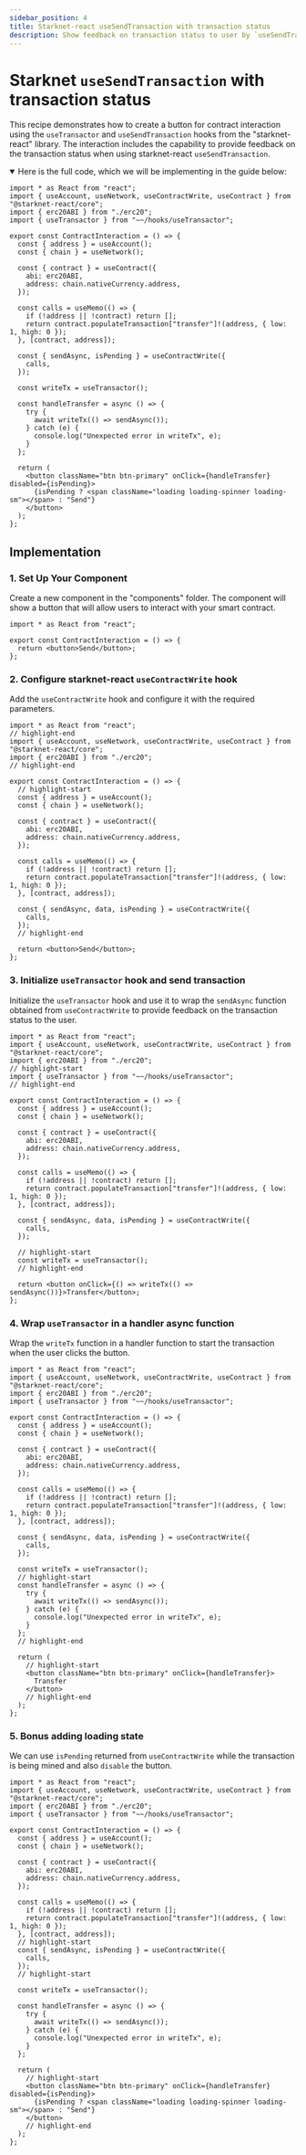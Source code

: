 ```yaml
---
sidebar_position: 4
title: Starknet-react useSendTransaction with transaction status
description: Show feedback on transaction status to user by `useSendTransaction` along with `useTransactor`
---
```


# Starknet `useSendTransaction` with transaction status

This recipe demonstrates how to create a button for contract interaction using the `useTransactor` and `useSendTransaction` hooks from the "starknet-react" library. The interaction includes the capability to provide feedback on the transaction status when using starknet-react `useSendTransaction`.

<details open>
<summary>Here is the full code, which we will be implementing in the guide below:</summary>

```tsx title="components/ContractInteraction.tsx"
import * as React from "react";
import { useAccount, useNetwork, useContractWrite, useContract } from "@starknet-react/core";
import { erc20ABI } from "./erc20";
import { useTransactor } from "~~/hooks/useTransactor";

export const ContractInteraction = () => {
  const { address } = useAccount();
  const { chain } = useNetwork();

  const { contract } = useContract({
    abi: erc20ABI,
    address: chain.nativeCurrency.address,
  });

  const calls = useMemo(() => {
    if (!address || !contract) return [];
    return contract.populateTransaction["transfer"]!(address, { low: 1, high: 0 });
  }, [contract, address]);

  const { sendAsync, isPending } = useContractWrite({
    calls,
  });

  const writeTx = useTransactor();

  const handleTransfer = async () => {
    try {
      await writeTx(() => sendAsync());
    } catch (e) {
      console.log("Unexpected error in writeTx", e);
    }
  };

  return (
    <button className="btn btn-primary" onClick={handleTransfer} disabled={isPending}>
      {isPending ? <span className="loading loading-spinner loading-sm"></span> : "Send"}
    </button>
  );
};
```

</details>

## Implementation

### 1. Set Up Your Component

Create a new component in the "components" folder. The component will show a button that will allow users to interact with your smart contract.

```tsx title="components/ContractInteraction.tsx"
import * as React from "react";

export const ContractInteraction = () => {
  return <button>Send</button>;
};
```

### 2. Configure starknet-react `useContractWrite` hook

Add the `useContractWrite` hook and configure it with the required parameters.

```tsx
import * as React from "react";
// highlight-end
import { useAccount, useNetwork, useContractWrite, useContract } from "@starknet-react/core";
import { erc20ABI } from "./erc20";
// highlight-end

export const ContractInteraction = () => {
  // highlight-start
  const { address } = useAccount();
  const { chain } = useNetwork();

  const { contract } = useContract({
    abi: erc20ABI,
    address: chain.nativeCurrency.address,
  });

  const calls = useMemo(() => {
    if (!address || !contract) return [];
    return contract.populateTransaction["transfer"]!(address, { low: 1, high: 0 });
  }, [contract, address]);

  const { sendAsync, data, isPending } = useContractWrite({
    calls,
  });
  // highlight-end

  return <button>Send</button>;
};
```

### 3. Initialize `useTransactor` hook and send transaction

Initialize the `useTransactor` hook and use it to wrap the `sendAsync` function obtained from `useContractWrite` to provide feedback on the transaction status to the user.

```tsx
import * as React from "react";
import { useAccount, useNetwork, useContractWrite, useContract } from "@starknet-react/core";
import { erc20ABI } from "./erc20";
// highlight-start
import { useTransactor } from "~~/hooks/useTransactor";
// highlight-end

export const ContractInteraction = () => {
  const { address } = useAccount();
  const { chain } = useNetwork();

  const { contract } = useContract({
    abi: erc20ABI,
    address: chain.nativeCurrency.address,
  });

  const calls = useMemo(() => {
    if (!address || !contract) return [];
    return contract.populateTransaction["transfer"]!(address, { low: 1, high: 0 });
  }, [contract, address]);

  const { sendAsync, data, isPending } = useContractWrite({
    calls,
  });

  // highlight-start
  const writeTx = useTransactor();
  // highlight-end

  return <button onClick={() => writeTx(() => sendAsync())}>Transfer</button>;
};
```

### 4. Wrap `useTransactor` in a handler async function

Wrap the `writeTx` function in a handler function to start the transaction when the user clicks the button.

```tsx
import * as React from "react";
import { useAccount, useNetwork, useContractWrite, useContract } from "@starknet-react/core";
import { erc20ABI } from "./erc20";
import { useTransactor } from "~~/hooks/useTransactor";

export const ContractInteraction = () => {
  const { address } = useAccount();
  const { chain } = useNetwork();

  const { contract } = useContract({
    abi: erc20ABI,
    address: chain.nativeCurrency.address,
  });

  const calls = useMemo(() => {
    if (!address || !contract) return [];
    return contract.populateTransaction["transfer"]!(address, { low: 1, high: 0 });
  }, [contract, address]);

  const { sendAsync, data, isPending } = useContractWrite({
    calls,
  });

  const writeTx = useTransactor();
  // highlight-start
  const handleTransfer = async () => {
    try {
      await writeTx(() => sendAsync());
    } catch (e) {
      console.log("Unexpected error in writeTx", e);
    }
  };
  // highlight-end

  return (
    // highlight-start
    <button className="btn btn-primary" onClick={handleTransfer}>
      Transfer
    </button>
    // highlight-end
  );
};
```

### 5. Bonus adding loading state

We can use `isPending` returned from `useContractWrite` while the transaction is being mined and also `disable` the button.

```tsx
import * as React from "react";
import { useAccount, useNetwork, useContractWrite, useContract } from "@starknet-react/core";
import { erc20ABI } from "./erc20";
import { useTransactor } from "~~/hooks/useTransactor";

export const ContractInteraction = () => {
  const { address } = useAccount();
  const { chain } = useNetwork();

  const { contract } = useContract({
    abi: erc20ABI,
    address: chain.nativeCurrency.address,
  });

  const calls = useMemo(() => {
    if (!address || !contract) return [];
    return contract.populateTransaction["transfer"]!(address, { low: 1, high: 0 });
  }, [contract, address]);
  // highlight-start
  const { sendAsync, isPending } = useContractWrite({
    calls,
  });
  // highlight-start

  const writeTx = useTransactor();

  const handleTransfer = async () => {
    try {
      await writeTx(() => sendAsync());
    } catch (e) {
      console.log("Unexpected error in writeTx", e);
    }
  };

  return (
    // highlight-start
    <button className="btn btn-primary" onClick={handleTransfer} disabled={isPending}>
      {isPending ? <span className="loading loading-spinner loading-sm"></span> : "Send"}
    </button>
    // highlight-end
  );
};
```
